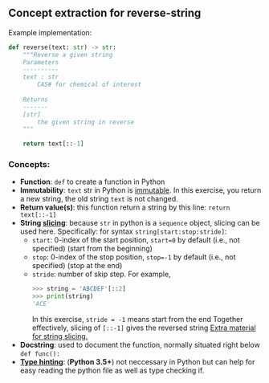 ## Concept extraction for reverse-string

Example implementation:
```python
def reverse(text: str) -> str:
    """Reverse a given string
    Parameters
    ----------
    text : str
        CAS# for chemical of interest
    
    Returns
    -------
    [str]
        the given string in reverse
    """

    return text[::-1]
```

### Concepts:
- **Function**: `def` to create a function in Python
- **Immutability**: `text` str in Python is [immutable](https://docs.python.org/3/library/stdtypes.html#text-sequence-type-str).
In this exercise, you return a new string, the old string `text` is not changed.
- **Return value(s)**: this function return a string by this line: `return text[::-1]`
- **String [slicing](https://docs.python.org/3/reference/expressions.html#slicings)**: 
because `str` in python is a `sequence` object, slicing can be used here. Specifically: for syntax `string[start:stop:stride]`:
  - `start`: 0-index of the start position, `start=0` by default (i.e., not specified) (start from the beginning)
  - `stop`: 0-index of the stop position, `stop=-1` by default (i.e., not specified) (stop at the end)
  - `stride`: number of skip step. For example, 
     ```python
     >>> string = 'ABCDEF'[::2]
     >>> print(string)
     'ACE'
     ```
     In this exercise, `stride = -1` means start from the end
  Together effectively, slicing of `[::-1]` gives the reversed string
  [Extra material for string slicing.](https://www.digitalocean.com/community/tutorials/how-to-index-and-slice-strings-in-python-3)
- **Docstring**: used to document the function, normally situated right below `def func():`
- **[Type hinting](https://docs.python.org/3/library/typing.html#module-typing)**: 
(**Python 3.5+**) not neccessary in Python but can help for easy reading the python file as well as type checking if.
